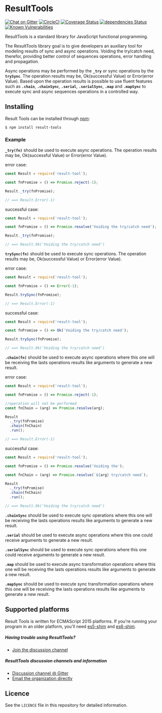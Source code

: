 ResultTools
============

[![Chat on Gitter](https://img.shields.io/gitter/room/result-tools/discussion.svg?style=flat-square)](https://gitter.im/result-tools/discussion)
[![CircleCI](https://circleci.com/gh/rafaelfcads/result-tools.svg?style=svg)](https://circleci.com/gh/rafaelfcads/result-tools)
[![Coverage Status](https://coveralls.io/repos/github/rafaelfcads/result-tools/badge.svg?branch=master)](https://coveralls.io/github/rafaelfcads/result-tools?branch=master)
[![dependencies Status](https://david-dm.org/rafaelfcads/result-tools/status.svg)](https://david-dm.org/rafaelfcads/result-tools)
[![Known Vulnerabilities](https://snyk.io/test/github/rafaelfcads/result-tools/badge.svg?targetFile=package.json)](https://snyk.io/test/github/rafaelfcads/result-tools?targetFile=package.json)


ResultTools is a standard library for JavaScript functional programming.

The ResultTools library goal is to give developers an auxiliary tool for modeling results of sync and async operations. Voiding the try/catch need, therefor, providing better control of sequences operations, error handling and propagation.

Async operations may be performed by the **`_try`** or sync operations by the **`trySync`**. 
The operation results may be, Ok(successful Value) or Error(error Value). Based upon the operation results is   possible to use fluent features such as **`.chain`**, **`.chainSync`**, **`.serial`**,  **`.serialSync`**, **`.map`** and **`.mapSync`** to execute sync and async sequences operations in a controlled way.

## Installing

Result Tools can be installed through [npm][]:

    $ npm install result-tools


### Example

**`_try(fn)`** should be used to execute async operations. The operation results may be, Ok(successful Value) or Error(error Value).

error case:
```js
const Result = require('result-tool');

const fnPromise = () => Promise.reject(-1);

Result._try(fnPromise);

// ==> Result.Error(-1)
```

successful case:
```js
const Result = require('result-tool');

const fnPromise = () => Promise.resolve('Voiding the try/catch need');

Result._try(fnPromise);

// ==> Result.Ok('Voiding the try/catch need')
```


**`trySync(fn)`** should be used to execute sync operations. The operation results may be, Ok(successful Value) or Error(error Value).

error case:
```js
const Result = require('result-tool');

const fnPromise = () => Error(-1);

Result.trySync(fnPromise);

// ==> Result.Error(-1)
```

successful case:
```js
const Result = require('result-tool');

const fnPromise = () => Ok('Voiding the try/catch need');

Result.trySync(fnPromise);

// ==> Result.Ok('Voiding the try/catch need')
```


**`.chain(fn)`** should be used to execute async operations where this one will be receiving the lasts operations results like arguments to generate a new result.


error case:
```js
const Result = require('result-tool');

const fnPromise = () => Promise.reject(-1);

//operation will not be performed
const fnChain = (arg) => Promise.resolve(arg);

Result
  ._try(fnPromise)
  .chain(fnChain)
  .run();

// ==> Result.Error(-1)
```

successful case:
```js
const Result = require('result-tool');

const fnPromise = () => Promise.resolve('Voiding the');

const fnChain = (arg) => Promise.resolve(`${arg} try/catch need`);

Result
  ._try(fnPromise)
  .chain(fnChain)
  .run();

// ==> Result.Ok('Voiding the try/catch need')
```

**`.chainSync`** should be used to execute sync operations where this one will be receiving the lasts operations results like arguments to generate a new result.

**`.serial`** should be used to execute async operations where this one could receive arguments to generate a new result.

**`.serialSync`** should be used to execute sync operations where this one could receive arguments to generate a new result.

**`.map`** should be used to execute async transformation operations where this one will be receiving the lasts operations results like arguments to generate a new result.

**`.mapSync`** should be used to execute sync transformation operations where this one will be receiving the lasts operations results like arguments to generate a new result.

## Supported platforms

Result Tools is written for ECMAScript 2015 platforms. If you're running your program in
an older platform, you'll need [es5-shim][] and [es6-shim][].

[es5-shim]: https://github.com/es-shims/es5-shim
[es6-shim]: https://github.com/es-shims/es6-shim


##### Having trouble using ResultTools?

  - [Join the discussion channel][gitter]


##### ResultTools discussion channels and information

  - [Discussion channel @ Gitter][gitter]
  - [Email the organization directly](mailto:resulttoolsfunctionalp@gmail.com)

## Licence

See the `LICENCE` file in this repository for detailed information.

[npm]: https://www.npmjs.com
[gitter]: https://gitter.im/result-tools/discussion


